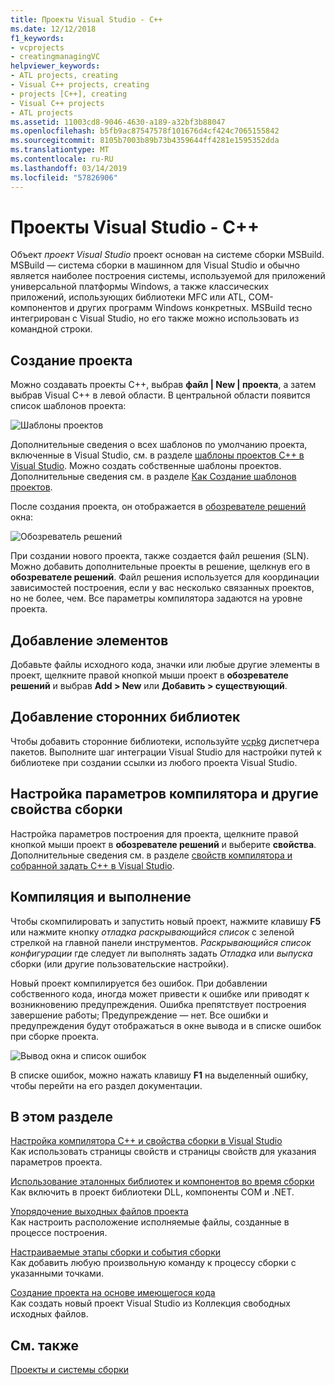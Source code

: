 ```yaml
---
title: Проекты Visual Studio - C++
ms.date: 12/12/2018
f1_keywords:
- vcprojects
- creatingmanagingVC
helpviewer_keywords:
- ATL projects, creating
- Visual C++ projects, creating
- projects [C++], creating
- Visual C++ projects
- ATL projects
ms.assetid: 11003cd8-9046-4630-a189-a32bf3b88047
ms.openlocfilehash: b5fb9ac87547578f101676d4cf424c7065155842
ms.sourcegitcommit: 8105b7003b89b73b4359644ff4281e1595352dda
ms.translationtype: MT
ms.contentlocale: ru-RU
ms.lasthandoff: 03/14/2019
ms.locfileid: "57826906"
---
```

# <a name="visual-studio-projects---c"></a>Проекты Visual Studio - C++

Объект *проект Visual Studio* проект основан на системе сборки MSBuild. MSBuild — система сборки в машинном для Visual Studio и обычно является наиболее построения системы, используемой для приложений универсальной платформы Windows, а также классических приложений, использующих библиотеки MFC или ATL, COM-компонентов и других программ Windows конкретных. MSBuild тесно интегрирован с Visual Studio, но его также можно использовать из командной строки. 

## <a name="create-a-project"></a>Создание проекта

Можно создавать проекты C++, выбрав **файл &#124; New &#124; проекта**, а затем выбрав Visual C++ в левой области. В центральной области появится список шаблонов проекта: 

   ![Шаблоны проектов](../media/vs2017-new-project.png "Диалоговое окно создания проекта в Visual Studio 2017")

Дополнительные сведения о всех шаблонов по умолчанию проекта, включенные в Visual Studio, см. в разделе [шаблоны проектов C++ в Visual Studio](reference/visual-cpp-project-types.md). Можно создать собственные шаблоны проектов. Дополнительные сведения см. в разделе [Как Создание шаблонов проектов](/visualstudio/ide/how-to-create-project-templates).

После создания проекта, он отображается в [обозревателе решений](/visualstudio/ide/solutions-and-projects-in-visual-studio) окна:

   ![Обозреватель решений](media/mathlibrary-solution-explorer-153.png)

При создании нового проекта, также создается файл решения (SLN). Можно добавить дополнительные проекты в решение, щелкнув его в **обозревателе решений**. Файл решения используется для координации зависимостей построения, если у вас несколько связанных проектов, но не более, чем. Все параметры компилятора задаются на уровне проекта.

## <a name="add-items"></a>Добавление элементов

Добавьте файлы исходного кода, значки или любые другие элементы в проект, щелкните правой кнопкой мыши проект в **обозревателе решений** и выбрав **Add > New** или **Добавить > существующий**.

## <a name="add-third-party-libraries"></a>Добавление сторонних библиотек

Чтобы добавить сторонние библиотеки, используйте [vcpkg](../vcpkg.md) диспетчера пакетов. Выполните шаг интеграции Visual Studio для настройки путей к библиотеке при создании ссылки из любого проекта Visual Studio. 

## <a name="set-compiler-options-and-other-build-properties"></a>Настройка параметров компилятора и другие свойства сборки

Настройка параметров построения для проекта, щелкните правой кнопкой мыши проект в **обозревателе решений** и выберите **свойства**. Дополнительные сведения см. в разделе [свойств компилятора и собранной задать C++ в Visual Studio](working-with-project-properties.md).

## <a name="compile-and-run"></a>Компиляция и выполнение

Чтобы скомпилировать и запустить новый проект, нажмите клавишу **F5** или нажмите кнопку *отладка раскрывающийся список* с зеленой стрелкой на главной панели инструментов. *Раскрывающийся список конфигурации* где следует ли выполнять задать *Отладка* или *выпуска* сборки (или другие пользовательские настройки).

Новый проект компилируется без ошибок. При добавлении собственного кода, иногда может привести к ошибке или приводят к возникновению предупреждения. Ошибка препятствует построения завершение работы; Предупреждение — нет. Все ошибки и предупреждения будут отображаться в окне вывода и в списке ошибок при сборке проекта. 

   ![Вывод окна и список ошибок](../media/vs2017-output-error-list.png)

В списке ошибок, можно нажать клавишу **F1** на выделенный ошибку, чтобы перейти на его раздел документации.

## <a name="in-this-section"></a>В этом разделе

[Настройка компилятора C++ и свойства сборки в Visual Studio](working-with-project-properties.md)<br/>
Как использовать страницы свойств и страницы свойств для указания параметров проекта.

[Использование эталонных библиотек и компонентов во время сборки](adding-references-in-visual-cpp-projects.md)<br/>
Как включить в проект библиотеки DLL, компоненты COM и .NET.
 
[Упорядочение выходных файлов проекта](how-to-organize-project-output-files-for-builds.md)<br/>
Как настроить расположение исполняемые файлы, созданные в процессе построения.

[Настраиваемые этапы сборки и события сборки](understanding-custom-build-steps-and-build-events.md)<br/>
Как добавить любую произвольную команду к процессу сборки с указанными точками.

[Создание проекта на основе имеющегося кода](how-to-create-a-cpp-project-from-existing-code.md)<br/>
Как создать новый проект Visual Studio из Коллекция свободных исходных файлов.

## <a name="see-also"></a>См. также

[Проекты и системы сборки](projects-and-build-systems-cpp.md)<br>

